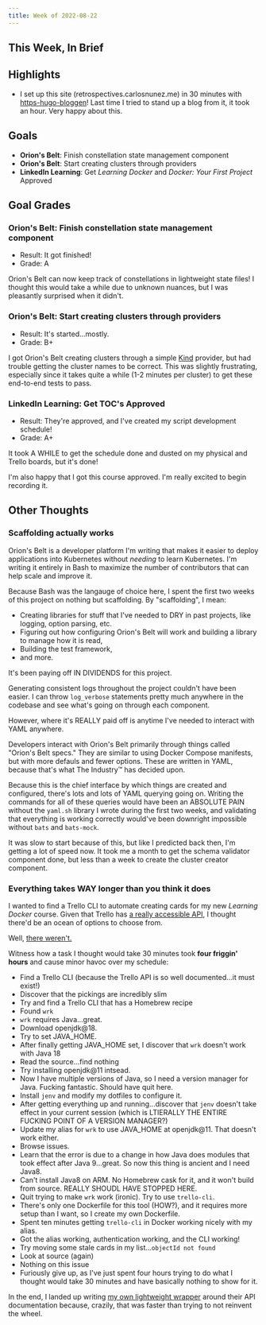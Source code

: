 ```yaml
---
title: Week of 2022-08-22
---
```


## This Week, In Brief

## Highlights

- I set up this site (retrospectives.carlosnunez.me) in 30 minutes with
  [https-hugo-bloggen](https://github.com/carlosonunez/https-hugo-bloggen)! Last
  time I tried to stand up a blog from it, it took an hour. Very happy about
  this.

## Goals

- **Orion's Belt**: Finish constellation state management component
- **Orion's Belt**: Start creating clusters through providers
- **LinkedIn Learning**: Get _Learning Docker_ and _Docker: Your First Project_
  Approved

## Goal Grades

### **Orion's Belt**: Finish constellation state management component

- Result: It got finished!
- Grade: A

Orion's Belt can now keep track of constellations in lightweight state files! I
thought this would take a while due to unknown nuances, but I was pleasantly
surprised when it didn't.

### **Orion's Belt**: Start creating clusters through providers

- Result: It's started...mostly.
- Grade: B+

I got Orion's Belt creating clusters through a simple
[Kind](https://kind.sigs.k8s.io) provider, but had trouble getting the cluster
names to be correct. This was slightly frustrating, especially since it takes
quite a while (1-2 minutes per cluster) to get these end-to-end tests to pass.

### **LinkedIn Learning**: Get TOC's Approved

- Result: They're approved, and I've created my script development schedule!
- Grade: A+

It took A WHILE to get the schedule done and dusted on my physical and Trello
boards, but it's done!

I'm also happy that I got this course approved. I'm really excited to begin
recording it.

## Other Thoughts

### Scaffolding actually works

Orion's Belt is a developer platform I'm writing that makes it easier to deploy
applications into Kubernetes without _needing_ to learn Kubernetes. I'm writing
it entirely in Bash to maximize the number of contributors that can help scale
and improve it.

Because Bash was the langauge of choice here, I spent the first two weeks of
this project on nothing but scaffolding. By "scaffolding", I mean:

- Creating libraries for stuff that I've needed to DRY in past projects, like
  logging, option parsing, etc.
- Figuring out how configuring Orion's Belt will work and building a library to
  manage how it is read,
- Building the test framework,
- and more.

It's been paying off IN DIVIDENDS for this project.

Generating consistent logs throughout the project couldn't have been
easier. I can throw `log_verbose` statements pretty much anywhere in the
codebase and see what's going on through each component.

However, where it's REALLY paid off is anytime I've needed to interact with
YAML anywhere.

Developers interact with Orion's Belt primarily through things called "Orion's
Belt specs." They are similar to using Docker Compose manifests, but with more
defauls and fewer options. These are written in YAML, because that's what The
Industry™ has decided upon.

Because this is the chief interface by which things are created and configured,
there's lots and lots of YAML querying going on. Writing the commands for all of
these queries would have been an ABSOLUTE PAIN without the `yaml.sh` library I
wrote during the first two weeks, and validating that everything is working
correctly would've been downright impossible without `bats` and `bats-mock`.

It was slow to start because of this, but like I predicted back then, I'm
getting a lot of speed now. It took me a month to get the schema validator
component done, but less than a week to create the cluster creator component.

### Everything takes WAY longer than you think it does

I wanted to find a Trello CLI to automate creating cards for my new _Learning
Docker_ course. Given that Trello has [a really accessible
API](https://developer.atlassian.com/cloud/trello/rest/), I thought there'd be
an ocean of options to choose from.

Well, [there weren't.](https://www.google.com/search?hl=en&q=trello%20cli)

Witness how a task I thought would take 30 minutes took **four friggin' hours**
and cause minor havoc over my schedule:

- Find a Trello CLI (because the Trello API is so well documented...it must exist!)
- Discover that the pickings are incredibly slim
- Try and find a Trello CLI that has a Homebrew recipe
- Found `wrk`
- `wrk` requires Java...great.
- Download openjdk@18.
- Try to set JAVA_HOME.
- After finally getting JAVA_HOME set, I discover that `wrk` doesn't work with Java 18
- Read the source...find nothing
- Try installing openjdk@11 intsead.
- Now I have multiple versions of Java, so I need a version manager for Java. Fucking fantastic. Should have quit here.
- Install `jenv` and modify my dotfiles to configure it.
- After getting everything up and running...discover that `jenv` doesn't take effect in your current session (which is LTIERALLY THE ENTIRE FUCKING POINT OF A VERSION MANAGER?)
- Update my alias for `wrk` to use JAVA_HOME at openjdk@11. That doesn't work either.
- Browse issues.
- Learn that the error is due to a change in how Java does modules that took effect after Java 9...great. So now this thing is ancient and I need Java8.
- Can't install Java8 on ARM. No Homebrew cask for it, and it won't build from source. REALLY SHOUDL HAVE STOPPED HERE.
- Quit trying to make `wrk` work (ironic). Try to use `trello-cli`.
- There's only one Dockerfile for this tool (HOW?), and it requires more setup than I want, so I create my own Dockerfile.
- Spent ten minutes getting `trello-cli` in Docker working nicely with my alias.
- Got the alias working, authentication working, and the CLI working!
- Try moving some stale cards in my list...`objectId not found`
- Look at source (again)
- Nothing on this issue
- Furiously give up, as I've just spent four hours trying to do what I thought would take 30 minutes and have basically nothing to show for it.

In the end, I landed up writing [my own lightweight
wrapper](https://github.com/carlosonunez/bash-dotfiles/commit/96ecb67682c78a3b4417d18b5d2b8cbc31412309)
around their API documentation because, crazily, that was faster than trying to
not reinvent the wheel.
